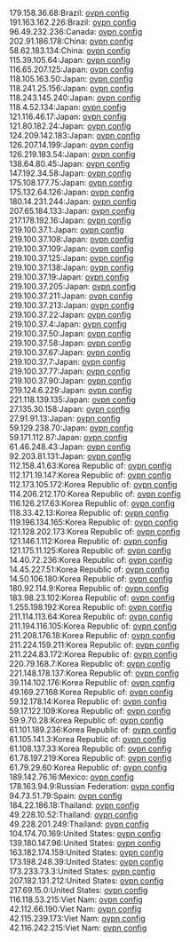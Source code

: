 179.158.36.68:Brazil: [ovpn config](vpn/179_158_36_68.ovpn)  
191.163.162.226:Brazil: [ovpn config](vpn/191_163_162_226.ovpn)  
96.49.232.236:Canada: [ovpn config](vpn/96_49_232_236.ovpn)  
202.91.186.178:China: [ovpn config](vpn/202_91_186_178.ovpn)  
58.62.183.134:China: [ovpn config](vpn/58_62_183_134.ovpn)  
115.39.105.64:Japan: [ovpn config](vpn/115_39_105_64.ovpn)  
116.65.207.125:Japan: [ovpn config](vpn/116_65_207_125.ovpn)  
118.105.163.50:Japan: [ovpn config](vpn/118_105_163_50.ovpn)  
118.241.25.156:Japan: [ovpn config](vpn/118_241_25_156.ovpn)  
118.243.145.240:Japan: [ovpn config](vpn/118_243_145_240.ovpn)  
118.4.52.134:Japan: [ovpn config](vpn/118_4_52_134.ovpn)  
121.116.46.17:Japan: [ovpn config](vpn/121_116_46_17.ovpn)  
121.80.182.24:Japan: [ovpn config](vpn/121_80_182_24.ovpn)  
124.209.142.183:Japan: [ovpn config](vpn/124_209_142_183.ovpn)  
126.207.14.199:Japan: [ovpn config](vpn/126_207_14_199.ovpn)  
126.219.183.54:Japan: [ovpn config](vpn/126_219_183_54.ovpn)  
138.64.80.45:Japan: [ovpn config](vpn/138_64_80_45.ovpn)  
147.192.34.58:Japan: [ovpn config](vpn/147_192_34_58.ovpn)  
175.108.177.75:Japan: [ovpn config](vpn/175_108_177_75.ovpn)  
175.132.64.126:Japan: [ovpn config](vpn/175_132_64_126.ovpn)  
180.14.231.244:Japan: [ovpn config](vpn/180_14_231_244.ovpn)  
207.65.184.133:Japan: [ovpn config](vpn/207_65_184_133.ovpn)  
217.178.192.16:Japan: [ovpn config](vpn/217_178_192_16.ovpn)  
219.100.37.1:Japan: [ovpn config](vpn/219_100_37_1.ovpn)  
219.100.37.108:Japan: [ovpn config](vpn/219_100_37_108.ovpn)  
219.100.37.109:Japan: [ovpn config](vpn/219_100_37_109.ovpn)  
219.100.37.125:Japan: [ovpn config](vpn/219_100_37_125.ovpn)  
219.100.37.138:Japan: [ovpn config](vpn/219_100_37_138.ovpn)  
219.100.37.19:Japan: [ovpn config](vpn/219_100_37_19.ovpn)  
219.100.37.205:Japan: [ovpn config](vpn/219_100_37_205.ovpn)  
219.100.37.211:Japan: [ovpn config](vpn/219_100_37_211.ovpn)  
219.100.37.213:Japan: [ovpn config](vpn/219_100_37_213.ovpn)  
219.100.37.22:Japan: [ovpn config](vpn/219_100_37_22.ovpn)  
219.100.37.4:Japan: [ovpn config](vpn/219_100_37_4.ovpn)  
219.100.37.50:Japan: [ovpn config](vpn/219_100_37_50.ovpn)  
219.100.37.58:Japan: [ovpn config](vpn/219_100_37_58.ovpn)  
219.100.37.67:Japan: [ovpn config](vpn/219_100_37_67.ovpn)  
219.100.37.7:Japan: [ovpn config](vpn/219_100_37_7.ovpn)  
219.100.37.77:Japan: [ovpn config](vpn/219_100_37_77.ovpn)  
219.100.37.90:Japan: [ovpn config](vpn/219_100_37_90.ovpn)  
219.124.6.229:Japan: [ovpn config](vpn/219_124_6_229.ovpn)  
221.118.139.135:Japan: [ovpn config](vpn/221_118_139_135.ovpn)  
27.135.30.158:Japan: [ovpn config](vpn/27_135_30_158.ovpn)  
27.91.91.13:Japan: [ovpn config](vpn/27_91_91_13.ovpn)  
59.129.238.70:Japan: [ovpn config](vpn/59_129_238_70.ovpn)  
59.171.112.87:Japan: [ovpn config](vpn/59_171_112_87.ovpn)  
61.46.248.43:Japan: [ovpn config](vpn/61_46_248_43.ovpn)  
92.203.81.131:Japan: [ovpn config](vpn/92_203_81_131.ovpn)  
112.158.41.63:Korea Republic of: [ovpn config](vpn/112_158_41_63.ovpn)  
112.171.19.147:Korea Republic of: [ovpn config](vpn/112_171_19_147.ovpn)  
112.173.105.172:Korea Republic of: [ovpn config](vpn/112_173_105_172.ovpn)  
114.206.212.170:Korea Republic of: [ovpn config](vpn/114_206_212_170.ovpn)  
116.126.217.63:Korea Republic of: [ovpn config](vpn/116_126_217_63.ovpn)  
118.33.42.13:Korea Republic of: [ovpn config](vpn/118_33_42_13.ovpn)  
119.196.134.165:Korea Republic of: [ovpn config](vpn/119_196_134_165.ovpn)  
121.128.202.173:Korea Republic of: [ovpn config](vpn/121_128_202_173.ovpn)  
121.146.1.112:Korea Republic of: [ovpn config](vpn/121_146_1_112.ovpn)  
121.175.11.125:Korea Republic of: [ovpn config](vpn/121_175_11_125.ovpn)  
14.40.72.236:Korea Republic of: [ovpn config](vpn/14_40_72_236.ovpn)  
14.45.227.51:Korea Republic of: [ovpn config](vpn/14_45_227_51.ovpn)  
14.50.106.180:Korea Republic of: [ovpn config](vpn/14_50_106_180.ovpn)  
180.92.114.9:Korea Republic of: [ovpn config](vpn/180_92_114_9.ovpn)  
183.98.23.102:Korea Republic of: [ovpn config](vpn/183_98_23_102.ovpn)  
1.255.198.192:Korea Republic of: [ovpn config](vpn/1_255_198_192.ovpn)  
211.114.113.64:Korea Republic of: [ovpn config](vpn/211_114_113_64.ovpn)  
211.194.116.105:Korea Republic of: [ovpn config](vpn/211_194_116_105.ovpn)  
211.208.176.18:Korea Republic of: [ovpn config](vpn/211_208_176_18.ovpn)  
211.224.159.211:Korea Republic of: [ovpn config](vpn/211_224_159_211.ovpn)  
211.224.83.172:Korea Republic of: [ovpn config](vpn/211_224_83_172.ovpn)  
220.79.168.7:Korea Republic of: [ovpn config](vpn/220_79_168_7.ovpn)  
221.148.178.137:Korea Republic of: [ovpn config](vpn/221_148_178_137.ovpn)  
39.114.102.176:Korea Republic of: [ovpn config](vpn/39_114_102_176.ovpn)  
49.169.27.168:Korea Republic of: [ovpn config](vpn/49_169_27_168.ovpn)  
59.12.178.14:Korea Republic of: [ovpn config](vpn/59_12_178_14.ovpn)  
59.17.122.109:Korea Republic of: [ovpn config](vpn/59_17_122_109.ovpn)  
59.9.70.28:Korea Republic of: [ovpn config](vpn/59_9_70_28.ovpn)  
61.101.189.236:Korea Republic of: [ovpn config](vpn/61_101_189_236.ovpn)  
61.105.141.3:Korea Republic of: [ovpn config](vpn/61_105_141_3.ovpn)  
61.108.137.33:Korea Republic of: [ovpn config](vpn/61_108_137_33.ovpn)  
61.78.197.219:Korea Republic of: [ovpn config](vpn/61_78_197_219.ovpn)  
61.79.29.60:Korea Republic of: [ovpn config](vpn/61_79_29_60.ovpn)  
189.142.76.16:Mexico: [ovpn config](vpn/189_142_76_16.ovpn)  
178.163.94.9:Russian Federation: [ovpn config](vpn/178_163_94_9.ovpn)  
94.73.51.79:Spain: [ovpn config](vpn/94_73_51_79.ovpn)  
184.22.186.18:Thailand: [ovpn config](vpn/184_22_186_18.ovpn)  
49.228.10.52:Thailand: [ovpn config](vpn/49_228_10_52.ovpn)  
49.228.201.249:Thailand: [ovpn config](vpn/49_228_201_249.ovpn)  
104.174.70.169:United States: [ovpn config](vpn/104_174_70_169.ovpn)  
139.180.147.96:United States: [ovpn config](vpn/139_180_147_96.ovpn)  
163.182.174.159:United States: [ovpn config](vpn/163_182_174_159.ovpn)  
173.198.248.39:United States: [ovpn config](vpn/173_198_248_39.ovpn)  
173.233.73.3:United States: [ovpn config](vpn/173_233_73_3.ovpn)  
207.182.131.212:United States: [ovpn config](vpn/207_182_131_212.ovpn)  
217.69.15.0:United States: [ovpn config](vpn/217_69_15_0.ovpn)  
116.118.53.215:Viet Nam: [ovpn config](vpn/116_118_53_215.ovpn)  
42.112.66.190:Viet Nam: [ovpn config](vpn/42_112_66_190.ovpn)  
42.115.239.173:Viet Nam: [ovpn config](vpn/42_115_239_173.ovpn)  
42.116.242.215:Viet Nam: [ovpn config](vpn/42_116_242_215.ovpn)  
